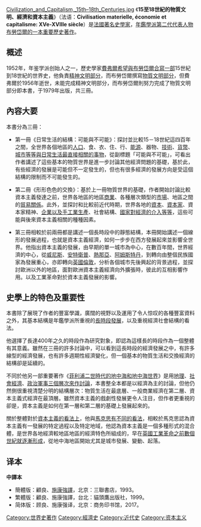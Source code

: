 [Civilization_and_Capitalism,_15th–18th_Centuries.jpg](https://zh.wikipedia.org/wiki/File:Civilization_and_Capitalism,_15th–18th_Centuries.jpg "fig:Civilization_and_Capitalism,_15th–18th_Centuries.jpg")
《**15至18世紀的物質文明、經濟和資本主義**》（法语：**Civilisation materielle, économie et
capitalisme: XVe-XVIIIe
siècle**）是[法國著名史學家](../Page/法国.md "wikilink")，[年鑑學派第二代代表人物](../Page/年鑑學派.md "wikilink")[布勞岱爾的一本重要歷史著作](../Page/費爾南·布勞岱爾.md "wikilink")。

## 概述

1952年，年鉴学派创始人之一，歷史學家[費弗爾希望與布勞岱爾合寫一部](../Page/費夫賀.md "wikilink")15世紀到18世紀的世界史，他負責[精神文明部分](../Page/精神文明.md "wikilink")，而布勞岱爾撰寫[物質文明部分](../Page/物質文明.md "wikilink")，但費弗爾於1956年逝世，未能完成精神文明部分，而布勞岱爾則努力完成了物質文明部分即本書，于1979年出版，共三冊。

## 內容大要

本書分為三冊：

  - 第一冊《日常生活的結構：可能與不可能》：探討並比較15－18世紀這四百年之間，全世界各個地區的[人口](../Page/人口.md "wikilink")、食、衣、住、行、[能源](../Page/能源.md "wikilink")、器物、[技術](../Page/技術.md "wikilink")、[貨幣](../Page/貨幣.md "wikilink")、[城市等等與日常生活最直接相關的事物](../Page/城市.md "wikilink")，從副標題「可能與不可能」，可看出作者講述了這些基本的物質世界是進一步討論其他經濟問題的基礎，基於此，有些經濟的發展是可能但不一定發生的，但也有很多經濟的發展方向是受這個結構的限制而不可能發生的。

<!-- end list -->

  - 第二冊《形形色色的交換》：基於上一冊物質世界的基礎，作者開始討論比較資本主義發達之前，世界各地區的地區[商業](../Page/商业.md "wikilink")、各種層次類型的[市場](../Page/市場.md "wikilink")、地區之間的[貿易關係](../Page/貿易.md "wikilink")。此外，並探討和比較前近代時期，世界各地的[資本](../Page/资本.md "wikilink")、[資本家](../Page/資本家.md "wikilink")、資本家精神、[企業以及](../Page/公司.md "wikilink")[手工業生產](../Page/手工業.md "wikilink")、社會結構、[國家對經濟的介入等等](../Page/国家.md "wikilink")，這些可能與後來資本主義相關的種種因素。

<!-- end list -->

  - 第三冊相較於前兩冊都是講述一個長時段中的靜態結構，本冊開始講述一個線形的發展過程，也就是資本主義經濟，如何一步步在西方發展起來並影響全世界。他指出資本主義的發展，由早期的單一城市為中心，在數百年間，世界經濟的中心，從[威尼斯](../Page/威尼斯.md "wikilink")、[安特衛普](../Page/安特卫普.md "wikilink")、[熱那亞](../Page/热那亚.md "wikilink")、[阿姆斯特丹](../Page/阿姆斯特丹.md "wikilink")，到轉向由整個民族國家為發展重心，亦即轉向[英國](../Page/英国.md "wikilink")[倫敦](../Page/伦敦.md "wikilink")，分析各個城市先後興起的背景過程，並探討歐洲以外的地區，面對歐洲資本主義經濟向外擴張時，彼此的互相影響作用。以及工業革命對於資本主義發展的影響。

## 史學上的特色及重要性

本書除了展現了作者的豐富學識，廣闊的視野以及運用了令人惊叹的各種豐富資料之外，其基本結構是年鑑學派所重視的[長時段發展](../Page/長時段.md "wikilink")，以及重視經濟社會結構的看法。

他選擇了長達400年之久的時段作為研究對象，即認為這樣長的時段作為一個整體有其意義。雖然在三冊的許多討論中，可以看到這長時段的經濟發展之中，有許多線型的經濟發展，也有許多週期性經濟變化，但一個基本的物質生活和交換經濟的結構卻是延續的。

不同於他另一部重要著作《[菲利浦二世時代的地中海和地中海世界](../Page/菲利浦二世時代的地中海和地中海世界.md "wikilink")》是用[地理](../Page/地理学.md "wikilink")、[社會](../Page/社会.md "wikilink")[經濟](../Page/经济.md "wikilink")、[政治](../Page/政治.md "wikilink")[軍事三個層次來作討論](../Page/军事学.md "wikilink")，本書整全本都是以經濟為主的討論，但他仍然側很重視清楚分明的結構層次：物質生活在最底層、一般商業經濟在第二層、資本主義式經濟在最頂層。雖然資本主義的戲劇性發展更令人注目，但作者更重視的卻是，資本主義是如何在第一層和第二層的基礎上發展起來的。

關於整體對於[資本主義的看法上](../Page/资本主义.md "wikilink")，他與[馬克思有不同的看法](../Page/卡尔·马克思.md "wikilink")，相較於馬克思認為資本主義有一發展的特定過程以及特定地域，他認為資本主義是一個多種形式的混合體，是世界各地經濟較地區地區的經濟特色所組成的，早在[英國](../Page/英国.md "wikilink")[工業革命之前數個世紀就逐漸形成](../Page/工业革命.md "wikilink")，從地中海地區開始尤其是城市發展、變動、起落。

## 译本

**中譯本**

  - 簡體版：顧良、[施康強譯](../Page/施康強.md "wikilink")，北京：三聯書店，1993。
  - 繁體版：顧良、施康強譯，台北：貓頭鷹出版社，1999。
  - 简体版：顾良、施康强译，北京：商务印书馆，2017。

[Category:世界史著作](https://zh.wikipedia.org/wiki/Category:世界史著作 "wikilink")
[Category:經濟史](https://zh.wikipedia.org/wiki/Category:經濟史 "wikilink")
[Category:近代史](https://zh.wikipedia.org/wiki/Category:近代史 "wikilink")
[Category:资本主义](https://zh.wikipedia.org/wiki/Category:资本主义 "wikilink")
